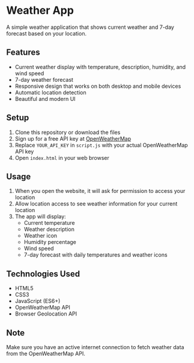 # Weather App

A simple weather application that shows current weather and 7-day forecast based on your location.

## Features

- Current weather display with temperature, description, humidity, and wind speed
- 7-day weather forecast
- Responsive design that works on both desktop and mobile devices
- Automatic location detection
- Beautiful and modern UI

## Setup

1. Clone this repository or download the files
2. Sign up for a free API key at [OpenWeatherMap](https://openweathermap.org/api)
3. Replace `YOUR_API_KEY` in `script.js` with your actual OpenWeatherMap API key
4. Open `index.html` in your web browser

## Usage

1. When you open the website, it will ask for permission to access your location
2. Allow location access to see weather information for your current location
3. The app will display:
   - Current temperature
   - Weather description
   - Weather icon
   - Humidity percentage
   - Wind speed
   - 7-day forecast with daily temperatures and weather icons

## Technologies Used

- HTML5
- CSS3
- JavaScript (ES6+)
- OpenWeatherMap API
- Browser Geolocation API

## Note

Make sure you have an active internet connection to fetch weather data from the OpenWeatherMap API. 